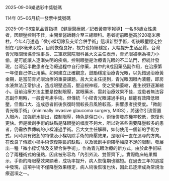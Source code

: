 
2025-09-06樂透彩中獎號碼

                                
114年 05~06月統一發票中獎號碼
                             
2025-09-08空氣品質指標
                              【健康醫療網／記者黃奕寧報導】一名68歲女性患者，因眼壓控制不佳，由開業醫師轉介至三總眼科。患者術前眼壓高於20毫米汞柱，今年4月透過「微小樑切除及支架合併手術」這項新型手術，術後眼壓穩定控制在7到8毫米汞柱，目前恢復良好，視力也持續穩定，大幅提升生活品質。台灣青光眼關懷協會理事長、三軍總醫院眼科呂大文主任表示，青光眼被稱為視力小偷，是可能讓人逐漸失明的疾病。控制眼壓是治療青光眼的不二法門，但統計發現，台灣近半數患者在治療過程中自行停藥，其中的8成因藥品副作用，在治療第一年便自己停止用藥。如何建立正確觀念，鼓勵穩定治療青光眼，以免錯過治療黃金期，是當前青光眼治療的重要課題。呂大文主任提到，青光眼因眼內液體，即房水液無法正常排出，造成眼壓過高，壓迫視神經，使之受損萎縮，產生視野逐漸縮小。目前治療方法主要是控制眼壓，當眼藥水、雷射治療效果不佳，或患者無法容忍副作用時，一般會考慮手術。但傳統「小樑青光眼濾過手術」雖能有效降低眼壓，但傷口大、造成患者術後恢復時間較長且風險較高，影響患者接受度。「微創青光眼手術」（minimally invasive glaucoma surgery, MIGS），將迷你引流管置入眼內，加強房水排出，控制眼壓，特色是傷口小，術後併發症機率較低，恢復也更快。但是微創手術的缺點是降眼壓的幅度不夠大，所以對某些需要降壓較多的患者，仍需依靠傳統的小樑濾過手術。呂大文主任解釋，如何使用一個新的手術方式，同時具有微創的特徵及小樑切除手術的降壓效果，是眼科一直在追尋的方向。在改良了傳統小樑手術恢復期長的缺點，以及微創手術降壓幅度不足的限制，發展出一種「微小樑切除及支架合併手術」，作為青光眼治療的新方式。由於此手術結合了兩種術式的優點，因此被形容為「內引外流、雙管齊下」。實際臨床結果顯示，手術的降眼壓效果顯著，成功率提升，病人恢復期也縮短。在過去三年的追蹤中發現，這項手術不僅降壓效果穩定，病人術後恢復也快，因此已逐漸成為常規治療選項之一。